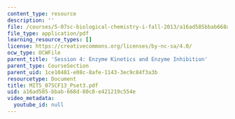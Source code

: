 ```yaml
---
content_type: resource
description: ''
file: /courses/5-07sc-biological-chemistry-i-fall-2013/a16ad585bbab668d80c8e421219c554e_MIT5_07SCF13_Pset3.pdf
file_type: application/pdf
learning_resource_types: []
license: https://creativecommons.org/licenses/by-nc-sa/4.0/
ocw_type: OCWFile
parent_title: 'Session 4: Enzyme Kinetics and Enzyme Inhibition'
parent_type: CourseSection
parent_uid: 1ce10481-e08c-8afe-1143-3ec9c84f3a3b
resourcetype: Document
title: MIT5_07SCF13_Pset3.pdf
uid: a16ad585-bbab-668d-80c8-e421219c554e
video_metadata:
  youtube_id: null
---
```

